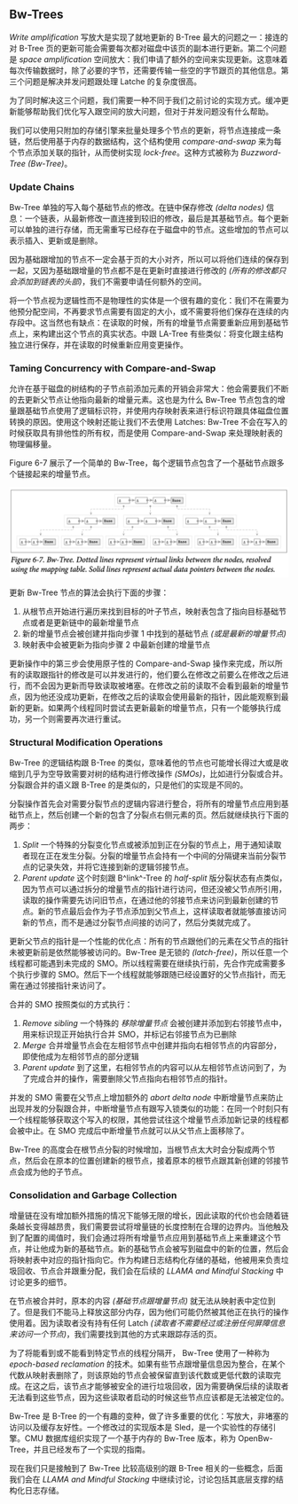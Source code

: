 ## Bw-Trees

*Write amplification* 写放大是实现了就地更新的 B-Tree 最大的问题之一：接连的对 B-Tree 页的更新可能会需要每次都对磁盘中该页的副本进行更新。第二个问题是 *space amplification* 空间放大：我们申请了额外的空间来实现更新。这意味着每次传输数据时，除了必要的字节，还需要传输一些空的字节跟页的其他信息。第三个问题是解决并发问题跟处理 Latche 的复杂度很高。

为了同时解决这三个问题，我们需要一种不同于我们之前讨论的实现方式。缓冲更新能够帮助我们优化写入跟空间的放大问题，但对于并发问题没有什么帮助。

我们可以使用只附加的存储引擎来批量处理多个节点的更新，将节点连接成一条链，然后使用基于内存的数据结构，这个结构使用 *compare-and-swap* 来为每个节点添加关联的指针，从而使树实现 *lock-free*。这种方式被称为 *Buzzword-Tree (Bw-Tree)*。

### Update Chains

Bw-Tree 单独的写入每个基础节点的修改。在链中保存修改 *(delta nodes)* 信息：一个链表，从最新修改一直连接到较旧的修改，最后是其基础节点。每个更新可以单独的进行存储，而无需重写已经存在于磁盘中的节点。这些增加的节点可以表示插入、更新或是删除。

因为基础跟增加的节点不一定会基于页的大小对齐，所以可以将他们连续的保存到一起，又因为基础跟增量的节点都不是在更新时直接进行修改的 *(所有的修改都只会添加到链表的头部)*，我们不需要申请任何额外的空间。

将一个节点视为逻辑性而不是物理性的实体是一个很有趣的变化：我们不在需要为他预分配空间，不再要求节点需要有固定的大小，或不需要将他们保存在连续的内存段中。这当然也有缺点：在读取的时候，所有的增量节点需要重新应用到基础节点上，来构建出这个节点的真实状态。中跟 LA-Tree 有些类似：将变化跟主结构独立进行保存，并在读取的时候重新应用变更操作。

### Taming Concurrency with Compare-and-Swap

允许在基于磁盘的树结构的子节点前添加元素的开销会非常大：他会需要我们不断的去更新父节点让他指向最新的增量元素。这也是为什么 Bw-Tree 节点包含的增量跟基础节点使用了逻辑标识符，并使用内存映射表来进行标识符跟具体磁盘位置转换的原因。使用这个映射还能让我们不去使用 Latches: Bw-Tree 不会在写入的时候获取具有排他性的所有权，而是使用 Compare-and-Swap 来处理映射表的物理偏移量。

Figure 6-7 展示了一个简单的 Bw-Tree，每个逻辑节点包含了一个基础节点跟多个链接起来的增量节点。

![image-20210317175600041](chapter_6_6_bw_trees.assets/image-20210317175600041.png)

更新 Bw-Tree 节点的算法会执行下面的步骤：

1. 从根节点开始进行遍历来找到目标的叶子节点，映射表包含了指向目标基础节点或者是更新链中的最新增量节点
2. 新的增量节点会被创建并指向步骤 1 中找到的基础节点 *(或是最新的增量节点)*
3. 映射表中会被更新为指向步骤 2 中最新创建的增量节点

更新操作中的第三步会使用原子性的 Compare-and-Swap 操作来完成，所以所有的读取跟指针的修改是可以并发进行的，他们要么在修改之前要么在修改之后进行，而不会因为更新而导致读取被堵塞。在修改之前的读取不会看到最新的增量节点，因为他还没成功更新，在修改之后的读取会使用最新的指针，因此能观察到最新的更新。如果两个线程同时尝试去更新最新的增量节点，只有一个能够执行成功，另一个则需要再次进行重试。

### Structural Modification Operations

Bw-Tree 的逻辑结构跟 B-Tree 的类似，意味着他的节点也可能增长得过大或是收缩到几乎为空导致需要对树的结构进行修改操作 *(SMOs)*，比如进行分裂或合并。分裂跟合并的语义跟 B-Tree 的是类似的，只是他们的实现是不同的。

分裂操作首先会对需要分裂节点的逻辑内容进行整合，将所有的增量节点应用到基础节点上，然后创建一个新的包含了分裂点右侧元素的页。然后就继续执行下面的两步：

1. *Split* 一个特殊的分裂变化节点或被添加到正在分裂的节点上，用于通知读取者现在正在发生分裂。分裂的增量节点会持有一个中间的分隔键来当前分裂节点的记录失效，并将它连接到新的逻辑邻接节点。
2. *Parent update* 这个时刻跟 B^link^-Tree 的 *half-split* 版分裂状态有点类似，因为节点可以通过拆分的增量节点的指针进行访问，但还没被父节点所引用，读取的操作需要先访问旧节点，在通过他的邻接节点来访问到最新创建的节点。新的节点最后会作为子节点添加到父节点上，这样读取者就能够直接访问新的节点，而不是通过分裂节点间接的访问了，然后分类就完成了。

更新父节点的指针是一个性能的优化点：所有的节点跟他们的元素在父节点的指针未被更新前是依然能够被访问的。Bw-Tree 是无锁的 *(latch-free)*，所以任意一个线程都可能遇到未完成的 SMO。所以线程需要在继续执行前，先合作完成需要多个执行步骤的 SMO。然后下一个线程就能够跟随已经设置好的父节点指针，而无需在通过邻接指针来访问了。

合并的 SMO 按照类似的方式执行：

1. *Remove sibling* 一个特殊的 *移除增量节点* 会被创建并添加到右邻接节点中，用来标识现正开始执行合并 SMO，并标记右邻接节点为已删除
2. *Merge* 合并增量节点会在左相邻节点中创建并指向右相邻节点的内容部分，即使他成为左相邻节点的部分逻辑
3. *Parent update* 到了这里，右相邻节点的内容可以从左相邻节点访问到了，为了完成合并的操作，需要删除父节点指向右相邻节点的指针。

并发的 SMO 需要在父节点上增加额外的 *abort delta node* 中断增量节点来防止出现并发的分裂跟合并，中断增量节点有跟写入锁类似的功能：在同一个时刻只有一个线程能够获取这个写入的权限，其他尝试往这个增量节点添加新记录的线程都会被中止。在 SMO 完成后中断增量节点就可以从父节点上面移除了。

Bw-Tree 的高度会在根节点分裂的时候增加，当根节点太大时会分裂成两个节点，然后会在原本的位置创建新的根节点，接着原本的根节点跟其新创建的邻接节点会成为他的子节点。

### Consolidation and Garbage Collection

增量链在没有增加额外措施的情况下能够无限的增长，因此读取的代价也会随着链条越长变得越昂贵，我们需要尝试将增量链的长度控制在合理的边界内。当他触及到了配置的阈值时，我们会通过将所有增量节点应用到基础节点上来重建这个节点，并让他成为新的基础节点。新的基础节点会被写到磁盘中的新的位置，然后会将映射表中对应的指针指向它。作为构建日志结构化存储的基础，他被用来负责垃圾回收、节点合并跟重分配，我们会在后续的 *LLAMA and Mindful Stacking* 中讨论更多的细节。

在节点被合并时，原本的内容 *(基础节点跟增量节点)* 就无法从映射表中定位到了。但是我们不能马上释放这部分内存，因为他们可能仍然被其他正在执行的操作使用着。因为读取者没有持有任何 Latch *(读取者不需要经过或注册任何屏障信息来访问一个节点)*，我们需要找到其他的方式来跟踪存活的页。

为了将能看到或不能看到特定节点的线程分隔开， Bw-Tree 使用了一种称为 *epoch-based reclamation* 的技术。如果有些节点跟增量信息因为整合，在某个代数从映射表删除了，则该原始的节点会被保留直到该代数或更低代数的读取完成。在这之后，该节点才能够被安全的进行垃圾回收，因为需要确保后续的读取者无法看到这些节点，因为这些读取者启动的时候这些节点应该都是无法被定位的。

Bw-Tree 是 B-Tree 的一个有趣的变种，做了许多重要的优化：写放大，非堵塞的访问以及缓存友好性。一个修改过的实现版本是 Sled，是一个实验性的存储引擎。CMU 数据库组织实现了一个基于内存的 Bw-Tree 版本，称为 OpenBw-Tree，并且已经发布了一个实现的指南。

现在我们只是接触到了 Bw-Tree 比较高级别的跟 B-Tree 相关的一些概念，后面我们会在 *LLAMA and Mindful Stacking* 中继续讨论，讨论包括其底层支撑的结构化日志存储。